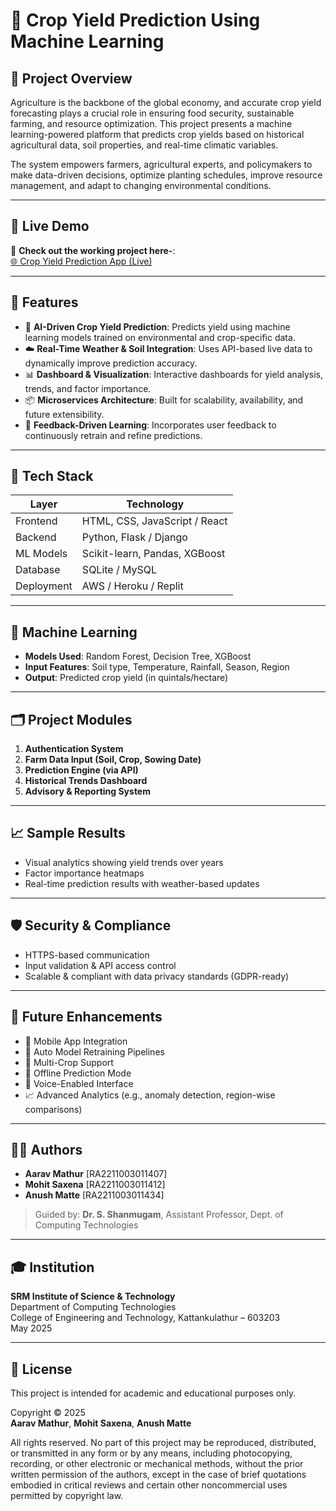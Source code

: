 # 🌾 Crop Yield Prediction Using Machine Learning

## 📌 Project Overview

Agriculture is the backbone of the global economy, and accurate crop yield forecasting plays a crucial role in ensuring food security, sustainable farming, and resource optimization. This project presents a machine learning-powered platform that predicts crop yields based on historical agricultural data, soil properties, and real-time climatic variables.

The system empowers farmers, agricultural experts, and policymakers to make data-driven decisions, optimize planting schedules, improve resource management, and adapt to changing environmental conditions.

---

## 🔗 Live Demo

🚀 **Check out the working project here-**:  
[🌐 Crop Yield Prediction App (Live)](https://91eb0d23-5108-485c-ad75-1ec213528b88-00-2esnowexc3zl9.sisko.replit.dev/)

---

## 🚀 Features

- 🌱 **AI-Driven Crop Yield Prediction**: Predicts yield using machine learning models trained on environmental and crop-specific data.
- ☁️ **Real-Time Weather & Soil Integration**: Uses API-based live data to dynamically improve prediction accuracy.
- 📊 **Dashboard & Visualization**: Interactive dashboards for yield analysis, trends, and factor importance.
- 📦 **Microservices Architecture**: Built for scalability, availability, and future extensibility.
- 💬 **Feedback-Driven Learning**: Incorporates user feedback to continuously retrain and refine predictions.

---

## 🔧 Tech Stack

| Layer            | Technology                         |
|------------------|-------------------------------------|
| Frontend         | HTML, CSS, JavaScript / React       |
| Backend          | Python, Flask / Django              |
| ML Models        | Scikit-learn, Pandas, XGBoost       |
| Database         | SQLite / MySQL                      |
| Deployment       | AWS / Heroku / Replit              |

---

## 🧠 Machine Learning

- **Models Used**: Random Forest, Decision Tree, XGBoost
- **Input Features**: Soil type, Temperature, Rainfall, Season, Region
- **Output**: Predicted crop yield (in quintals/hectare)

---

## 🗂️ Project Modules

1. **Authentication System**
2. **Farm Data Input (Soil, Crop, Sowing Date)**
3. **Prediction Engine (via API)**
4. **Historical Trends Dashboard**
5. **Advisory & Reporting System**

---

## 📈 Sample Results

- Visual analytics showing yield trends over years
- Factor importance heatmaps
- Real-time prediction results with weather-based updates

---

## 🛡️ Security & Compliance

- HTTPS-based communication
- Input validation & API access control
- Scalable & compliant with data privacy standards (GDPR-ready)

---

## 🧩 Future Enhancements

- 📱 Mobile App Integration
- 🔁 Auto Model Retraining Pipelines
- 🌾 Multi-Crop Support
- 📡 Offline Prediction Mode
- 🎤 Voice-Enabled Interface
- 📈 Advanced Analytics (e.g., anomaly detection, region-wise comparisons)

---

## 👨‍💻 Authors

- **Aarav Mathur** [RA2211003011407]  
- **Mohit Saxena** [RA2211003011412]  
- **Anush Matte** [RA2211003011434]  
> Guided by: **Dr. S. Shanmugam**, Assistant Professor, Dept. of Computing Technologies

---

## 🎓 Institution

**SRM Institute of Science & Technology**  
Department of Computing Technologies  
College of Engineering and Technology, Kattankulathur – 603203  
May 2025

---

## 📜 License

This project is intended for academic and educational purposes only.

Copyright © 2025  
**Aarav Mathur**, **Mohit Saxena**, **Anush Matte**

All rights reserved. No part of this project may be reproduced, distributed, or transmitted in any form or by any means, including photocopying, recording, or other electronic or mechanical methods, without the prior written permission of the authors, except in the case of brief quotations embodied in critical reviews and certain other noncommercial uses permitted by copyright law.
